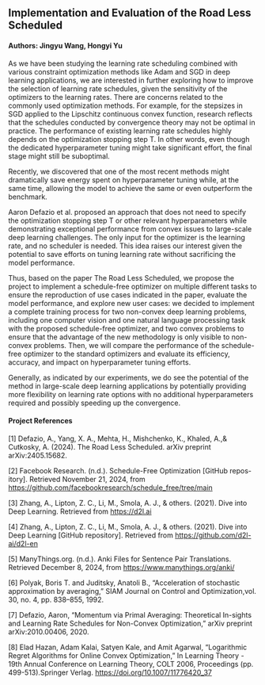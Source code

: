 ## Implementation and Evaluation of the Road Less Scheduled
#### Authors: Jingyu Wang, Hongyi Yu
As we have been studying the learning rate scheduling combined with various constraint optimization methods like Adam and SGD in deep learning applications, we are interested in further exploring how to improve the selection of learning rate schedules, given the sensitivity of the optimizers to the learning rates. There are concerns related to the commonly used optimization methods. For example, for the stepsizes in SGD applied to the Lipschitz continuous convex function, research reflects that the schedules conducted by convergence theory may not be optimal in practice. The performance of existing learning rate schedules highly depends on the optimization stopping step T. In other words, even though the dedicated hyperparameter tuning might take significant effort, the final stage might still be suboptimal. 

Recently, we discovered that one of the most recent methods might dramatically save energy spent on hyperparameter tuning while, at the same time, allowing the model to achieve the same or even outperform the benchmark. 

Aaron Defazio et al. proposed an approach that does not need to specify the optimization stopping step T or other relevant hyperparameters while demonstrating exceptional performance from convex issues to large-scale deep learning challenges. The only input for the optimizer is the learning rate, and no scheduler is needed. This idea raises our interest given the potential to save efforts on tuning learning rate without sacrificing the model performance. 

Thus, based on the paper The Road Less Scheduled, we propose the project to implement a schedule-free optimizer on multiple different tasks to ensure the reproduction of use cases indicated in the paper, evaluate the model performance, and explore new user cases: we decided to implement a complete training process for two non-convex deep learning problems, including one computer vision and one natural language processing task with the proposed schedule-free optimizer, and two convex problems to ensure that the advantage of the new methodology is only visible to non-convex problems. Then, we will compare the performance of the schedule-free optimizer to the standard optimizers and evaluate its efficiency, accuracy, and impact on hyperparameter tuning efforts. 

Generally, as indicated by our experiments, we do see the potential of the method in large-scale deep learning applications by potentially providing more flexibility on learning rate options with no additional hyperparameters required and possibly speeding up the convergence.

#### Project References
[1] Defazio, A., Yang, X. A., Mehta, H., Mishchenko, K., Khaled, A.,& Cutkosky, A. (2024). The Road Less Scheduled. arXiv preprint arXiv:2405.15682.

[2] Facebook Research. (n.d.). Schedule-Free Optimization [GitHub repos-itory]. Retrieved November 21, 2024, from https://github.com/facebookresearch/schedule_free/tree/main

[3] Zhang, A., Lipton, Z. C., Li, M., Smola, A. J., & others. (2021). Dive into Deep Learning. Retrieved from https://d2l.ai

[4] Zhang, A., Lipton, Z. C., Li, M., Smola, A. J., & others. (2021). Dive into Deep Learning [GitHub repository]. Retrieved from https://github.com/d2l-ai/d2l-en

[5] ManyThings.org. (n.d.). Anki Files for Sentence Pair Translations. Retrieved December 8, 2024, from https://www.manythings.org/anki/

[6] Polyak, Boris T. and Juditsky, Anatoli B., “Acceleration of stochastic approximation by averaging,” SIAM Journal on Control and Optimization,vol. 30, no. 4, pp. 838–855, 1992.

[7] Defazio, Aaron, “Momentum via Primal Averaging: Theoretical In-sights and Learning Rate Schedules for Non-Convex Optimization,” arXiv preprint arXiv:2010.00406, 2020.

[8] Elad Hazan, Adam Kalai, Satyen Kale, and Amit Agarwal, “Logarithmic Regret Algorithms for Online Convex Optimization,” In Learning Theory - 19th Annual Conference on Learning Theory, COLT 2006, Proceedings (pp. 499-513).Springer Verlag. https://doi.org/10.1007/11776420_37
